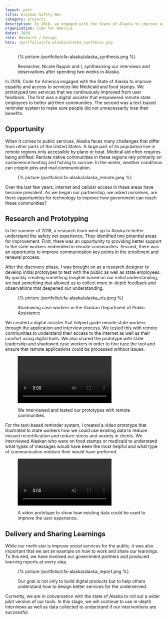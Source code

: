 ```yaml
---
layout: post
title: Alaskan Safety Net
category: projects
description: In 2018, we engaged with the State of Alaska to improve access to safety net services. We conducted research to understand the biggest opportunity areas and prototyped two technology-based interventions.
organization: Code for America
dates: 2018
role: Research / Design
hero: /portfolio/cfa-alaska/alaska_synthesis.png
---
```



<figure>
  {% picture /portfolio/cfa-alaska/alaska_synthesis.png %}
  <figcaption>
    <p>Reseacher, Nicole Rappin and I, synthesizing our interviews and observations after spending two weeks in Alaska.</p>
  </figcaption>
</figure>

<div class="row">
  <div class="col-md-6 col-md-offset-6" markdown="1">

In 2018, Code for America engaged with the State of Alaska to improve equality and access to services like Medicaid and food stamps. We prototyped two services that we continuously improved from user feedback. The first was a digital assister that empowered remote state employees to better aid their communities. The second was a text-based reminder system to make sure people did not unnecessarily lose their benefits.

## Opportunity
When it comes to public services, Alaska faces many challenges that differ from other parts of the United States. A large part of its population live in remote regions only accessible by plane or boat. Medical aid often requires being airlifted. Remote native communities in these regions rely primarily on sustainence hunting and fishing to survive. In the winter, weather conditions can cripple jobs and mail communication.
    
  </div>
</div>




<figure>
  {% picture /portfolio/cfa-alaska/alaska_remote.jpeg %}
</figure>

<div class="row">
  <div class="col-md-6 col-md-offset-6" markdown="1">

Over the last few years, internet and cellular access in these areas have become prevalent. As we began our partnership, we asked ourselves, are there opportunities for technology to improve how government can reach these communities?

## Research and Prototyping
In the summer of 2018, a research team went up to Alaska to better understand the safety net experience. They identified two potential areas for improvement. First, there was an opportunity to providing better support to the state workers embedded in remote communities. Second, there was an opportunity to improve communication key points in the enrollment and renewal process.

After the discovery phase, I was brought on as a research designer to develop initial prototypes to test with the public as well as state employees.  By quickly creating something tangible based on our initial understanding, we had something that allowed us to collect more in-depth feedback and observations that deepened our understanding.

  </div>
</div>

<figure>
  {% picture /portfolio/cfa-alaska/alaska_ets.jpeg %}
  <figcaption>
    <p>Shadowing case workers in the Alaskan Department of Public Assistance</p>
  </figcaption>
</figure>

<div class="row">
  <div class="col-md-6 col-md-offset-6" markdown="1">

We created a digital assister that helped guide remote state workers through the application and interview process. We tested this with remote communities to understand their access to the internet as well as their comfort using digital tools. We also shared the prototype with state leadership and shadowed case workers in order to fine tune the tool and ensure that remote applications could be processed without issues.

  </div>
</div>

<div class="row">
  <div class="col-md-6 col-md-offset-6" markdown="1">

<figure>
  <video src="/videos/fee_agent_testing.mp4" type="video/mp4" autoplay loop></video>
  <figcaption>
    <p>We interviewed and tested our prototypes with remote communities.</p>
  </figcaption>
</figure>

For the text-based reminder system, I created a video prototype that illustrated to state workers how we could use existing data to reduce missed recertification and reduce stress and anxiety in clients. We interviewed Alaskan who were on food stamps or medicaid to understand what types of messages would have been the most helpful and what type of communication medium their would have preferred.

  </div>
</div>

<figure>
  <video src="/videos/status_checker_720p.mp4" type="video/mp4" controls></video>
  <figcaption>
    <p>A video prototype to show how existing data could be used to improve the user experience.</p>
  </figcaption>
</figure>

<div class="row">
  <div class="col-md-6 col-md-offset-6" markdown="1">

## Delivery and Sharing Learnings

While our north star is improve social services for the public, it was also important that we set an example on how to work and share our learnings. To this end, we have involved our government partners and produced learning reports at every step.

  </div>
</div>

<figure>
  {% picture /portfolio/cfa-alaska/alaska_report.png %}
  <figcaption>
    <p>Our goal is not only to build digital products but to help others understand how to design better services for the underserved.</p>
  </figcaption>
</figure>

<div class="row">
  <div class="col-md-6 col-md-offset-6" markdown="1">

Currently, we are in conversation with the state of Alaska to roll out a wider pilot version of our tools. In this stage, we will continue to use in-depth interviews as well as data collected to understand if our interventions are successful. 

  </div>
</div>
